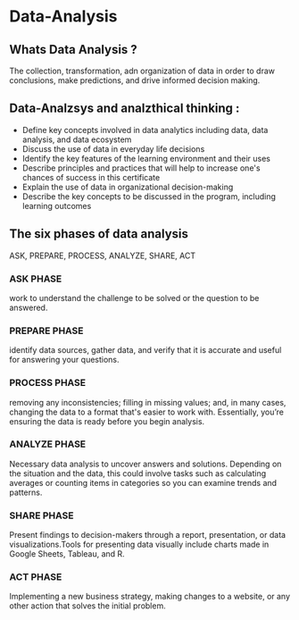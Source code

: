 # Data-Analysis

## Whats Data Analysis ?
The collection, transformation, adn organization of data in order to draw conclusions, make predictions, and drive informed decision making. 

## Data-Analzsys and analzthical thinking :

* Define key concepts involved in data analytics including data, data analysis, and data ecosystem
* Discuss the use of data in everyday life decisions
* Identify the key features of the learning environment and their uses
* Describe principles and practices that will help to increase one's chances of success in this certificate
* Explain the use of data in organizational decision-making
* Describe the key concepts to be discussed in the program, including learning outcomes

## The six phases of data analysis 
ASK, PREPARE, PROCESS, ANALYZE, SHARE, ACT

### ASK PHASE
work to understand the challenge to be solved or the question to be  answered.

### PREPARE PHASE
identify data sources, gather data, and verify that it is accurate and useful for answering your questions. 

### PROCESS PHASE
removing any inconsistencies; filling in missing values; and, in many cases, changing the data to a format that's easier to work with. Essentially, you’re ensuring the data is ready before you begin analysis.

### ANALYZE PHASE
Necessary data analysis to uncover answers and solutions.  Depending on the situation and the data, this could involve tasks such as calculating averages or counting items in categories so you can examine trends and patterns.

### SHARE PHASE
Present findings to decision-makers through a report, presentation, or data visualizations.Tools for presenting data visually include charts made in Google Sheets, Tableau, and R.

### ACT PHASE 
Implementing a new business strategy, making changes to a website, or any other action that solves the initial problem. 
